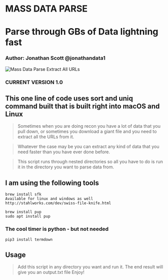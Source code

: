 # MASS DATA PARSE
# Parse through GBs of Data lightning fast
### Author: Jonathan Scott  @jonathandata1
![Mass Data Parse Extract All URLs](https://i.postimg.cc/TPRnRKqK/Untitled-design-Max-Quality-60.jpg)
### CURRENT VERSION 1.0

## This one line of code uses sort and uniq command built that is built right into macOS and Linux
> Sometimes when you are doing recon you have a lot of data that you pull down, or sometimes you download a giant file and you need to extract all the URLs from it. 

>Whatever the case may be you can extract any kind of data that you need faster than you have ever done before. 

>This script runs through nested directories so all you have to do is run it in the directory you want to parse data from.



## I am using the following tools

```
brew install sfk
Available for linux and windows as well
http://stahlworks.com/dev/swiss-file-knife.html
```
```
brew install pup
sudo apt install pup
```

### The cool timer is python - but not needed 
```
pip3 install termdown
```

## Usage

> Add this script in any directory you want and run it. The end result will give you an output.txt file
> Enjoy!

